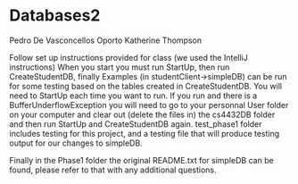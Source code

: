# Databases2
Pedro De Vasconcellos Oporto
Katherine Thompson

Follow set up instructions provided for class (we used the IntelliJ instructions)
When you start you must run StartUp, then run CreateStudentDB, finally Examples (in studentClient->simpleDB) can be run for some testing based on the tables created in CreateStudentDB.
You will need to StartUp each time you want to run. If you run and there is a BufferUnderflowException you will need to go to your personnal User folder on your computer and clear out (delete the files in) the cs4432DB folder and then run StartUp and CreateStudentDB again.
test_phase1 folder includes testing for this project, and a testing file that will produce testing output for our changes to simpleDB.

Finally in the Phase1 folder the original README.txt for simpleDB can be found, please refer to that with any additional questions.
